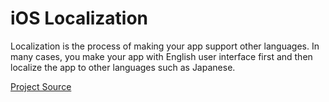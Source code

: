 # iOS Localization


Localization is the process of making your app support other languages. In many cases, you make your app with English user interface first and then localize the app to other languages such as Japanese. 



[Project Source ](https://medium.com/lean-localization/ios-localization-tutorial-938231f9f881)
